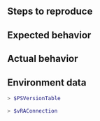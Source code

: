 <!--

** Thanks to the PowerShell Team for publishing this template **

If it is a bug report:
- make sure you are able to repro it on the latest released version. 
You can install the latest version from https://github.com/Jakkulabs/PowervRA
If it's not a bug, please remove the template and elaborate the issue in your own words.
-->

Steps to reproduce
------------------


Expected behavior
-----------------


Actual behavior
---------------


Environment data
----------------

<!-- provide the output of $PSVersionTable and $vRAConnection removing any sensitive data -->

```powershell
> $PSVersionTable

> $vRAConnection

```
